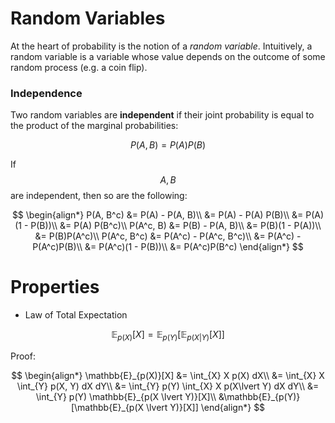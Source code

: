 # Random Variables

At the heart of probability is the notion of a _random variable_. Intuitively, a random variable
is a variable whose value depends on the outcome of some random process (e.g. a coin flip).

### Independence

Two random variables are __independent__ if their joint probability is equal to the product
of the marginal probabilities:

$$P(A, B) = P(A) P(B)$$

If $$A, B$$ are independent, then so are the following:

$$
\begin{align*}
P(A, B^c) &= P(A) - P(A, B)\\
&= P(A) - P(A) P(B)\\
&= P(A)(1 - P(B))\\
&= P(A) P(B^c)\\
P(A^c, B) &= P(B) - P(A, B)\\
&= P(B)(1 - P(A))\\
&= P(B)P(A^c)\\
P(A^c, B^c) &= P(A^c) - P(A^c, B^c)\\
&= P(A^c) - P(A^c)P(B)\\
&= P(A^c)(1 - P(B))\\
&= P(A^c)P(B^c)
\end{align*}
$$

# Properties

- Law of Total Expectation

$$\mathbb{E}_{p(X)}[X] = \mathbb{E}_{p(Y)}[\mathbb{E}_{p(X \lvert Y)}[X]] $$

Proof:

$$
\begin{align*}
\mathbb{E}_{p(X)}[X] &= \int_{X} X p(X) dX\\
&= \int_{X} X \int_{Y} p(X, Y) dX dY\\
&= \int_{Y} p(Y) \int_{X} X  p(X\lvert Y) dX dY\\
&= \int_{Y} p(Y) \mathbb{E}_{p(X \lvert Y)}[X]\\
&\mathbb{E}_{p(Y)}[\mathbb{E}_{p(X \lvert Y)}[X]]
\end{align*}
$$